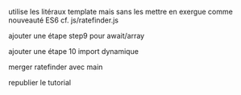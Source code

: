 
utilise les litéraux template mais sans les mettre en exergue comme nouveauté ES6
  cf. js/ratefinder.js

ajouter une étape step9 pour  await/array

ajouter une étape 10 import dynamique

merger ratefinder avec main

republier le tutorial




